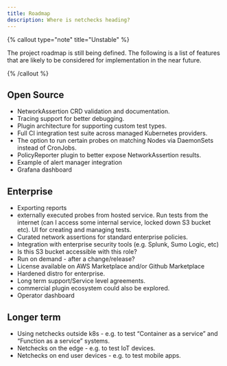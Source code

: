 ```yaml
---
title: Roadmap
description: Where is netchecks heading?
---
```


{% callout type="note" title="Unstable" %}

The project roadmap is still being defined. The following is a list of features that are likely to be considered for implementation in the near future.

{% /callout %}

## Open Source


- NetworkAssertion CRD validation and documentation.
- Tracing support for better debugging.
- Plugin architecture for supporting custom test types.
- Full CI integration test suite across managed Kubernetes providers.
- The option to run certain probes on matching Nodes via DaemonSets instead of CronJobs.
- PolicyReporter plugin to better expose NetworkAssertion results.
- Example of alert manager integration
- Grafana dashboard

## Enterprise

- Exporting reports
- externally executed probes from hosted service. Run tests from the internet (can I access some internal service, locked down S3 bucket etc). UI for creating and managing tests.
- Curated network assertions for standard enterprise policies.
- Integration with enterprise security tools (e.g. Splunk, Sumo Logic, etc)
- Is this S3 bucket accessible with this role?
- Run on demand - after a change/release?
- License available on AWS Marketplace and/or Github Marketplace
- Hardened distro for enterprise.
- Long term support/Service level agreements.
- commercial plugin ecosystem could also be explored.
- Operator dashboard

## Longer term

- Using netchecks outside k8s - e.g. to test “Container as a service” and “Function as a service” systems.
- Netchecks on the edge - e.g. to test IoT devices.
- Netchecks on end user devices - e.g. to test mobile apps.
